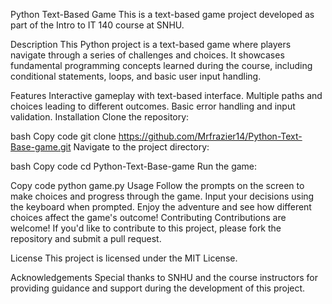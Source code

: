 Python Text-Based Game
This is a text-based game project developed as part of the Intro to IT 140 course at SNHU.

Description
This Python project is a text-based game where players navigate through a series of challenges and choices. It showcases fundamental programming concepts learned during the course, including conditional statements, loops, and basic user input handling.

Features
Interactive gameplay with text-based interface.
Multiple paths and choices leading to different outcomes.
Basic error handling and input validation.
Installation
Clone the repository:

bash
Copy code
git clone https://github.com/Mrfrazier14/Python-Text-Base-game.git
Navigate to the project directory:

bash
Copy code
cd Python-Text-Base-game
Run the game:

Copy code
python game.py
Usage
Follow the prompts on the screen to make choices and progress through the game.
Input your decisions using the keyboard when prompted.
Enjoy the adventure and see how different choices affect the game's outcome!
Contributing
Contributions are welcome! If you'd like to contribute to this project, please fork the repository and submit a pull request.

License
This project is licensed under the MIT License.

Acknowledgements
Special thanks to SNHU and the course instructors for providing guidance and support during the development of this project.

